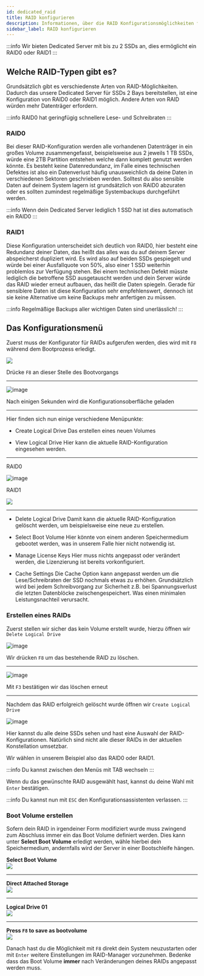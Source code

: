 ```yaml
---
id: dedicated_raid
title: RAID konfigurieren
description: Informationen, über die RAID Konfigurationsmöglichkeiten für deinen Dedicated Server von ZAP-Hosting - ZAP-Hosting.com Dokumentation 
sidebar_label: RAID konfigurieren
---
```


:::info
Wir bieten Dedicated Server mit bis zu 2 SSDs an, dies ermöglicht ein RAID0 oder RAID1
:::

## Welche RAID-Typen gibt es?
Grundsätzlich gibt es verschiedenste Arten von RAID-Möglichkeiten. Dadurch das unsere Dedicated Server für SSDs 2 Bays bereitstellen,
ist eine Konfiguration von RAID0 oder RAID1 möglich. Andere Arten von RAID würden mehr Datenträger erfordern.

:::info
RAID0 hat geringfügig schnellere Lese- und Schreibraten
:::

### RAID0
Bei dieser RAID-Konfiguration werden alle vorhandenen Datenträger in ein großes Volume zusammengefasst, beispielsweise aus 2 jeweils 1 TB SSDs,
würde eine 2TB Partition entstehen welche dann komplett genutzt werden könnte.
Es besteht keine Datenredundanz, im Falle eines technischen Defektes ist also ein Datenverlust häufig unausweichlich da deine Daten in verschiedenen Sektoren geschrieben werden.
Solltest du also sensible Daten auf deinem System lagern ist grundsätzlich von RAID0 abzuraten oder es sollten zumindest regelmäßige Systembackups durchgeführt werden.

:::info
Wenn dein Dedicated Server lediglich 1 SSD hat ist dies automatisch ein RAID0
:::

### RAID1
Diese Konfiguration unterscheidet sich deutlich von RAID0, hier besteht eine Redundanz deiner Daten, das heißt das alles was du auf deinem Server abspeicherst dupliziert wird.
Es wird also auf beiden SSDs gespiegelt und würde bei einer Ausfallquote von 50%, also einer 1 SSD weiterhin problemlos zur Verfügung stehen. 
Bei einem technischen Defekt müsste lediglich die betroffene SSD ausgetauscht werden und dein Server würde das RAID wieder erneut aufbauen, das heißt die Daten spiegeln.
Gerade für sensiblere Daten ist diese Konfiguration sehr empfehlenswert, dennoch ist sie keine Alternative um keine Backups mehr anfertigen zu müssen.

:::info
Regelmäßige Backups aller wichtigen Daten sind unerlässlich!
:::

## Das Konfigurationsmenü

Zuerst muss der Konfigurator für RAIDs aufgerufen werden, dies wird mit `F8` während dem Bootprozess erledigt.

![](https://screensaver01.zap-hosting.com/index.php/s/cYzj7L6dL5g7255/preview)

Drücke `F8` an dieser Stelle des Bootvorgangs

***

![image](https://user-images.githubusercontent.com/13604413/159174280-cc8ed679-8e8e-4aca-a274-e4d30f1cdc46.png)

Nach einigen Sekunden wird die Konfigurationsoberfläche geladen

***

Hier finden sich nun einige verschiedene Menüpunkte:

* Create Logical Drive
Das erstellen eines neuen Volumes

* View Logical Drive
Hier kann die aktuelle RAID-Konfiguration eingesehen werden. 

***
RAID0

![image](https://user-images.githubusercontent.com/13604413/159174281-0fe86927-7543-40cf-af2e-3918b0501fb5.png)

RAID1

![](https://screensaver01.zap-hosting.com/index.php/s/749Kxjq6Mkzdc69/preview)
***

* Delete Logical Drive
Damit kann die aktuelle RAID-Konfiguration gelöscht werden, um beispielsweise eine neue zu erstellen.

* Select Boot Volume
Hier könnte von einem anderen Speichermedium gebootet werden, was in unserem Falle hier nicht notwendig ist.

* Manage License Keys
Hier muss nichts angepasst oder verändert werden, die Lizenzierung ist bereits vorkonfiguriert.

* Cache Settings
Die Cache Option kann angepasst werden um die Lese/Schreibraten der SSD nochmals etwas zu erhöhen.
Grundsätzlich wird bei jedem Schreibvorgang zur Sicherheit z.B. bei Spannungsverlust die letzten Datenblöcke zwischengespeichert.
Was einen minimalen Leistungsnachteil verursacht.

### Erstellen eines RAIDs

Zuerst stellen wir sicher das kein Volume erstellt wurde, hierzu öffnen wir `Delete Logical Drive`

![image](https://user-images.githubusercontent.com/13604413/159174286-c6802e19-befd-46dc-a856-65e9fc6265e5.png)

Wir drücken `F8` um das bestehende RAID zu löschen.

***

![image](https://user-images.githubusercontent.com/13604413/159174291-2fc9d81f-cc48-4ecb-9043-2ec29b61d322.png)

Mit `F3` bestätigen wir das löschen erneut

***

Nachdem das RAID erfolgreich gelöscht wurde öffnen wir `Create Logical Drive`

![image](https://user-images.githubusercontent.com/13604413/159174294-c7c8de68-61ba-4cdd-8afa-ede25b850322.png)

Hier kannst du alle deine SSDs sehen und hast eine Auswahl der RAID-Konfigurationen.
Natürlich sind nicht alle dieser RAIDs in der aktuellen Konstellation umsetzbar.

Wir wählen in unserem Beispiel also das RAID0 oder RAID1.

:::info
Du kannst zwischen den Menüs mit TAB wechseln
:::

Wenn du das gewünschte RAID ausgewählt hast, kannst du deine Wahl mit `Enter` bestätigen.

:::info
Du kannst nun mit `ESC` den Konfigurationsassistenten verlassen.
:::

### Boot Volume erstellen

Sofern dein RAID in irgendeiner Form modifiziert wurde muss zwingend zum Abschluss immer ein das Boot Volume definiert werden.
Dies kann unter **Select Boot Volume** erledigt werden, wähle hierbei dein Speichermedium, andernfalls wird der Server in einer Bootschleife hängen.

**Select Boot Volume**<br/>
![](https://screensaver01.zap-hosting.com/index.php/s/2GDEYfjnkmaKF9F/preview)
***
**Direct Attached Storage**<br/>
![](https://screensaver01.zap-hosting.com/index.php/s/2468ZCGkr2ninxM/preview)
***
**Logical Drive 01**<br/>
![](https://screensaver01.zap-hosting.com/index.php/s/tN6pRiJbZexbzmg/preview)
***
**Press `F8` to save as bootvolume**<br/>
![](https://screensaver01.zap-hosting.com/index.php/s/tqGFzGZGgeo4JjZ/preview)

Danach hast du die Möglichkeit mit `F8` direkt dein System neuzustarten oder mit `Enter` weitere Einstellungen im RAID-Manager vorzunehmen.
Bedenke dass das Boot Volume **immer** nach Veränderungen deines RAIDs angepasst werden muss.
